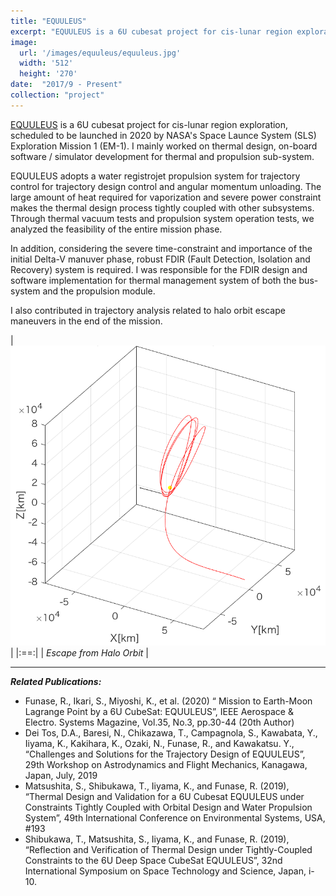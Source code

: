```yaml
---
title: "EQUULEUS"
excerpt: "EQUULEUS is a 6U cubesat project for cis-lunar region exploration, developed by JAXA and The University of Tokyo"
image: 
  url: '/images/equuleus/equuleus.jpg'
  width: '512'
  height: '270'
date:  "2017/9 - Present"
collection: "project"
---
```


[EQUULEUS](https://www.space.t.u-tokyo.ac.jp/equuleus/en/) is a 6U cubesat project for cis-lunar region exploration, scheduled to be launched in 2020 by NASA's Space Launce System (SLS) Exploration Mission 1 (EM-1). I mainly worked on thermal design, on-board software / simulator development for thermal and propulsion sub-system.

EQUULEUS adopts a water registrojet propulsion system for trajectory control for trajectory design control and angular momentum unloading. The large amount of heat required for vaporization and severe power constraint makes the thermal design process tightly coupled with other subsystems. 
Through thermal vacuum tests and propulsion system operation tests, we analyzed the feasibility of the entire mission phase.

In addition, considering the severe time-constraint and importance of the initial Delta-V manuver phase, robust FDIR (Fault Detection, Isolation and Recovery) system is required. I was responsible for the FDIR design and software implementation for thermal management system of both the bus-system and the propulsion module.

I also contributed in trajectory analysis related to halo orbit escape maneuvers in the end of the mission.

| ![halo_orbit_escape.png](/images/equuleus/halo_orbit_escape.png)|
|:==:|
| *Escape from Halo Orbit* |

----
***Related Publications:***
- Funase, R., Ikari, S., Miyoshi, K., et al. (2020) “ Mission to Earth-Moon Lagrange Point by a 6U CubeSat: EQUULEUS”, IEEE Aerospace & Electro. Systems Magazine, Vol.35, No.3, pp.30-44 (20th Author)
- Dei Tos, D.A., Baresi, N., Chikazawa, T., Campagnola, S., Kawabata, Y., Iiyama, K., Kakihara, K., Ozaki, N., Funase, R., and Kawakatsu. Y., “Challenges and Solutions for the Trajectory Design of EQUULEUS”, 29th Workshop on Astrodynamics and Flight Mechanics, Kanagawa, Japan, July, 2019
- Matsushita, S., Shibukawa, T., Iiyama, K., and Funase, R. (2019), “Thermal Design and Validation for a 6U Cubesat EQUULEUS under Constraints Tightly Coupled with Orbital Design and Water Propulsion System”, 49th International Conference on Environmental Systems, USA, #193
- Shibukawa, T., Matsushita, S., Iiyama, K., and Funase, R. (2019), “Reflection and Verification of Thermal Design under Tightly-Coupled Constraints to the 6U Deep Space CubeSat EQUULEUS”, 32nd International Symposium on Space Technology and Science, Japan, i-10.

